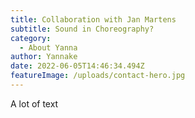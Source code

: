 ```yaml
---
title: Collaboration with Jan Martens
subtitle: Sound in Choreography?
category:
  - About Yanna
author: Yannake
date: 2022-06-05T14:46:34.494Z
featureImage: /uploads/contact-hero.jpg
---
```

A lot of text